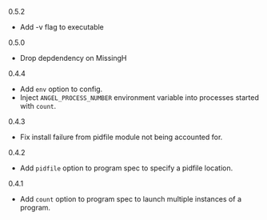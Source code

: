 0.5.2
* Add -v flag to executable

0.5.0
* Drop depdendency on MissingH

0.4.4

* Add `env` option to config.
* Inject `ANGEL_PROCESS_NUMBER` environment variable into processes started
  with `count`.

0.4.3

* Fix install failure from pidfile module not being accounted for.

0.4.2

* Add `pidfile` option to program spec to specify a pidfile location.

0.4.1

* Add `count` option to program spec to launch multiple instances of a program.
